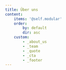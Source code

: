 ```yaml
---
title: Über uns
content: 
    items: '@self.modular'
    order:
        by: default
        dir: asc
    custom: 
        - _about_us
        - _team
        - _quote
        - _cta
        - _footer
---
```


